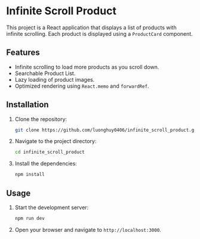 

# Infinite Scroll Product

This project is a React application that displays a list of products with infinite scrolling. Each product is displayed using a `ProductCard` component.

## Features

- Infinite scrolling to load more products as you scroll down.
- Searchable Product List.
- Lazy loading of product images.
- Optimized rendering using `React.memo` and `forwardRef`.

## Installation

1. Clone the repository:
    ```sh
    git clone https://github.com/luonghuy0406/infinite_scroll_product.git
    ```
2. Navigate to the project directory:
    ```sh
    cd infinite_scroll_product
    ```
3. Install the dependencies:
    ```sh
    npm install
    ```

## Usage

1. Start the development server:
    ```sh
    npm run dev
    ```
2. Open your browser and navigate to `http://localhost:3000`.

